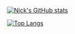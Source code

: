 [![Nick's GitHub stats](https://github-readme-stats.vercel.app/api?username=Nick026&count_private=true&show_icons=true&theme=onedark)](https://github.com/nick026)

[![Top Langs](https://github-readme-stats.vercel.app/api/top-langs/?username=Nick026&theme=onedark&langs_count=10&layout=compact)](https://github.com/nick026)